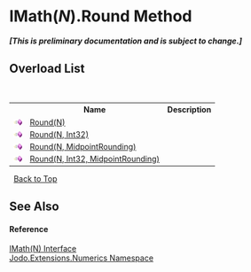 # IMath(*N*).Round Method 
 _**\[This is preliminary documentation and is subject to change.\]**_


## Overload List
&nbsp;<table><tr><th></th><th>Name</th><th>Description</th></tr><tr><td>![Public method](media/pubmethod.gif "Public method")</td><td><a href="M_Jodo_Extensions_Numerics_IMath_1_Round">Round(N)</a></td><td /></tr><tr><td>![Public method](media/pubmethod.gif "Public method")</td><td><a href="M_Jodo_Extensions_Numerics_IMath_1_Round_1">Round(N, Int32)</a></td><td /></tr><tr><td>![Public method](media/pubmethod.gif "Public method")</td><td><a href="M_Jodo_Extensions_Numerics_IMath_1_Round_3">Round(N, MidpointRounding)</a></td><td /></tr><tr><td>![Public method](media/pubmethod.gif "Public method")</td><td><a href="M_Jodo_Extensions_Numerics_IMath_1_Round_2">Round(N, Int32, MidpointRounding)</a></td><td /></tr></table>&nbsp;
<a href="#imath(*n*).round-method">Back to Top</a>

## See Also


#### Reference
<a href="T_Jodo_Extensions_Numerics_IMath_1">IMath(N) Interface</a><br /><a href="N_Jodo_Extensions_Numerics">Jodo.Extensions.Numerics Namespace</a><br />